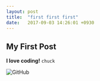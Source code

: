 ```yaml
---
layout: post
title:  "first first first"
date:   2017-09-03 14:26:01 +0930
---
```



My First Post
------------
**I love coding!**
```chuck```

![GitHub](img/formal-selfie.jpg "GitHub,Social Coding")